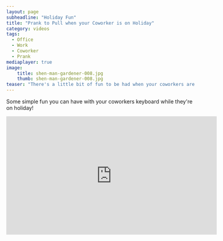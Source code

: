```yaml
---
layout: page
subheadline: "Holiday Fun"
title: "Prank to Pull when your Coworker is on Holiday"
category: videos
tags:
  - Office
  - Work
  - Coworker
  - Prank
mediaplayer: true
image:
    title: shen-man-gardener-008.jpg
    thumb: shen-man-gardener-008.jpg
teaser: "There's a little bit of fun to be had when your coworkers are on holiday…"
---
```

Some simple fun you can have with your coworkers keyboard while they're on holiday!


<div class="flex-video widescreen youtube">
<iframe width="560" height="315" src="https://www.youtube.com/embed/8lD6Rd63FBs" frameborder="0" allowfullscreen></iframe>
</div>
